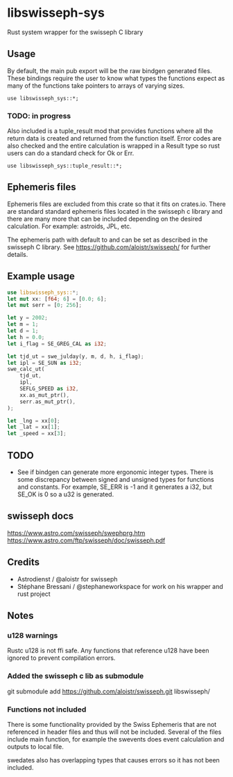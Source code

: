 # libswisseph-sys

Rust system wrapper for the swisseph C library

## Usage

By default, the main pub export will be the raw bindgen generated files. These bindings require
the user to know what types the functions expect as many of the functions take pointers to 
arrays of varying sizes.

`use libswisseph_sys::*;`


### TODO: in progress

Also included is a tuple_result mod that provides functions where all the return data is
created and returned from the function itself. Error codes are also checked and the entire
calculation is wrapped in a Result type so rust users can do a standard check for Ok or Err.

`use libswisseph_sys::tuple_result::*;`


## Ephemeris files

Ephemeris files are excluded from this crate so that it fits on crates.io. 
There are standard standard ephemeris files located in the swisseph c library
and there are many more that can be included depending on the desired calculation.
For example: astroids, JPL, etc.

The ephemeris path with default to and can be set as described in the swisseph C library.
See https://github.com/aloistr/swisseph/ for further details.

## Example usage

```rust
use libswisseph_sys::*;
let mut xx: [f64; 6] = [0.0; 6];
let mut serr = [0; 256];

let y = 2002;
let m = 1;
let d = 1;
let h = 0.0;
let i_flag = SE_GREG_CAL as i32;

let tjd_ut = swe_julday(y, m, d, h, i_flag);
let ipl = SE_SUN as i32;
swe_calc_ut(
    tjd_ut, 
    ipl, 
    SEFLG_SPEED as i32, 
    xx.as_mut_ptr(), 
    serr.as_mut_ptr(),
);

let _lng = xx[0];
let _lat = xx[1];
let _speed = xx[3];
```

## TODO
* See if bindgen can generate more ergonomic integer types. There is some discrepancy 
  between signed and unsigned types for functions and constants.
  For example, SE_ERR is -1 and it generates a i32, but SE_OK is 0 so a u32 is generated.
 
## swisseph docs

https://www.astro.com/swisseph/swephprg.htm
https://www.astro.com/ftp/swisseph/doc/swisseph.pdf

## Credits

 * Astrodienst / @aloistr for swisseph
 * Stéphane Bressani / @stephaneworkspace for work on his wrapper and rust project

## Notes

### u128 warnings

Rustc u128 is not ffi safe. Any functions that reference u128 have been ignored to prevent
compilation errors.

### Added the swisseph c lib as submodule

git submodule add https://github.com/aloistr/swisseph.git libswisseph/

### Functions not included

There is some functionality provided by the Swiss Ephemeris that are not referenced in
header files and thus will not be included. Several of the files include main function,
for example the swevents does event calculation and outputs to local file.

swedates also has overlapping types that causes errors so it has not been included.

